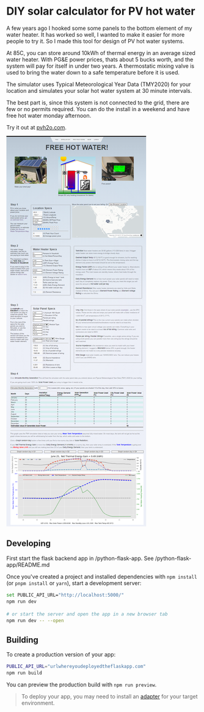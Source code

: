 # DIY solar calculator for PV hot water

A few years ago I hooked some some panels to the bottom element of my water heater. It has worked so well, I wanted to make it easier for more people to try it. So I made this tool for design of PV hot water systems.

At 85C, you can store around 10kWh of thermal energy in an average sized water heater. With PG&E power prices, thats about 5 bucks worth, and the system will pay for itself in under two years. A thermostatic mixing valve is used to bring the water down to a safe temperature before it is used.

The simulator uses Typical Meteorological Year Data (TMY2020) for your location and simulates your solar hot water system at 30 minute intervals.

The best part is, since this system is not connected to the grid, there are few or no permits required. You can do the install in a weekend and have free hot water monday afternoon.

Try it out at [pvh2o.com](https://www.pvh2o.com/).

![Screenshot](/static/Screenshot.png)

## Developing

First start the flask backend app in /python-flask-app. See /python-flask-app/README.md

Once you've created a project and installed dependencies with `npm install` (or `pnpm install` or `yarn`), start a development server:

```bash
set PUBLIC_API_URL="http://localhost:5000/"
npm run dev

# or start the server and open the app in a new browser tab
npm run dev -- --open
```

## Building

To create a production version of your app:

```bash
PUBLIC_API_URL="urlwhereyoudeployedtheflaskapp.com"
npm run build
```

You can preview the production build with `npm run preview`.

> To deploy your app, you may need to install an [adapter](https://kit.svelte.dev/docs/adapters) for your target environment.

